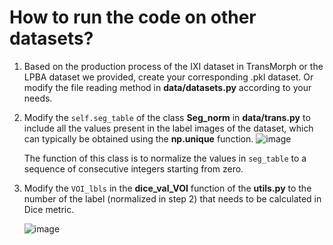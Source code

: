 # How to run the code on other datasets?

1.  Based on the production process of the IXI dataset in TransMorph or the LPBA dataset we provided, create your corresponding .pkl dataset. Or modify the file reading method in **data/datasets.py** according to your needs.
2.  Modify the `self.seg_table` of the class **Seg_norm** in **data/trans.py** to include all the values present in the label images of the dataset, which can typically be obtained using the **np.unique** function.
    ![image](https://github.com/ZAX130/ModeTv2/assets/43944700/1a88df49-d6e7-4c4c-8c7f-1cc7447ca560)

    The function of this class is to normalize the values in `seg_table` to a sequence of consecutive integers starting from zero.

3. Modify the `VOI_lbls` in the **dice_val_VOI** function of the **utils.py** to the number of the label (normalized in step 2) that needs to be calculated in Dice metric.
   
   ![image](https://github.com/ZAX130/ModeTv2/assets/43944700/0568e28c-537b-456e-bcfc-c4c7e130ea01)
